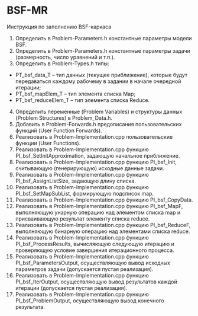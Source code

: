 # BSF-MR

Инструкция по заполнению BSF-каркаса
1. Определить в Problem-Parameters.h константные параметры модели BSF.
2. Определить в Problem-Parameters.h константные параметры задачи (размерность,
число уравнений и т.п.).
3. Определить в Problem-Types.h типы:   
  * PT_bsf_data_T – тип данных (текущее приближение), которые будут
передаваться каждому рабочему в задании в начале очередной итерации;
  * PT_bsf_mapElem_T – тип элемента списка Map;
  * PT_bsf_reduceElem_T – тип элемента списка Reduce.
4. Определить переменные (Problem Variables) и структуры данных (Problem
Structures) в Problem_Data.h.
5. Добавить в Problem-Forwards.h предописания пользовательских функций (User
Function Forwards).
6. Реализовать в Problem-Implementation.cpp пользовательские функции (User
Functions).
7. Реализовать в Problem-Implementation.cpp функцию PI_bsf_SetInitApproximation,
задающую начальное приближение.
8. Реализовать в Problem-Implementation.cpp функцию PI_bsf_Init, считывающую
(генерирующую) исходные данные задачи.
9. Реализовать в Problem-Implementation.cpp функцию PI_bsf_AssignListSize,
задающую длину списка.
10. Реализовать в Problem-Implementation.cpp функцию PI_bsf_SetMapSubList,
формирующую подсписок map.
11. Реализовать в Problem-Implementation.cpp функцию PI_bsf_CopyData.
12. Реализовать в Problem-Implementation.cpp функцию PI_bsf_MapF, выполняющую
унарную операцию над элементом списка map и присваивающую результат
элементу списка reduce.
13. Реализовать в Problem-Implementation.cpp функцию PI_bsf_ReduceF, выполняющую
бинарную операцию над элементами списка reduce.
14. Реализовать в Problem-Implementation.cpp функцию PI_bsf_ProcessResults,
вычисляющую следующую итерацию и проверяющую условие завершения
итерационного процесса.
15. Реализовать в Problem-Implementation.cpp функцию PI_bsf_ParametersOutput,
осуществляющую вывод исходных параметров задачи (допускается пустая
реализация).
16. Реализовать в Problem-Implementation.cpp функцию PI_bsf_IterOutput,
осуществляющую вывод результатов каждой итерации (допускается пустая
реализация).
17. Реализовать в Problem-Implementation.cpp функцию PI_bsf_ProblemOutput,
осуществляющую вывод конечного результата.
